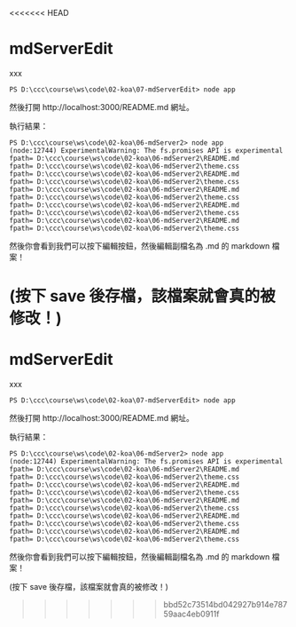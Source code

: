 <<<<<<< HEAD
# mdServerEdit

xxx

```
PS D:\ccc\course\ws\code\02-koa\07-mdServerEdit> node app
```

然後打開  http://localhost:3000/README.md 網址。

執行結果：


```
PS D:\ccc\course\ws\code\02-koa\06-mdServer2> node app
(node:12744) ExperimentalWarning: The fs.promises API is experimental
fpath= D:\ccc\course\ws\code\02-koa\06-mdServer2\README.md
fpath= D:\ccc\course\ws\code\02-koa\06-mdServer2\theme.css
fpath= D:\ccc\course\ws\code\02-koa\06-mdServer2\README.md
fpath= D:\ccc\course\ws\code\02-koa\06-mdServer2\theme.css
fpath= D:\ccc\course\ws\code\02-koa\06-mdServer2\README.md
fpath= D:\ccc\course\ws\code\02-koa\06-mdServer2\theme.css
fpath= D:\ccc\course\ws\code\02-koa\06-mdServer2\README.md
fpath= D:\ccc\course\ws\code\02-koa\06-mdServer2\theme.css
fpath= D:\ccc\course\ws\code\02-koa\06-mdServer2\README.md
fpath= D:\ccc\course\ws\code\02-koa\06-mdServer2\theme.css
```

然後你會看到我們可以按下編輯按鈕，然後編輯副檔名為 .md 的 markdown 檔案！

(按下 save 後存檔，該檔案就會真的被修改！)
=======
# mdServerEdit

xxx

```
PS D:\ccc\course\ws\code\02-koa\07-mdServerEdit> node app
```

然後打開  http://localhost:3000/README.md 網址。

執行結果：


```
PS D:\ccc\course\ws\code\02-koa\06-mdServer2> node app
(node:12744) ExperimentalWarning: The fs.promises API is experimental
fpath= D:\ccc\course\ws\code\02-koa\06-mdServer2\README.md
fpath= D:\ccc\course\ws\code\02-koa\06-mdServer2\theme.css
fpath= D:\ccc\course\ws\code\02-koa\06-mdServer2\README.md
fpath= D:\ccc\course\ws\code\02-koa\06-mdServer2\theme.css
fpath= D:\ccc\course\ws\code\02-koa\06-mdServer2\README.md
fpath= D:\ccc\course\ws\code\02-koa\06-mdServer2\theme.css
fpath= D:\ccc\course\ws\code\02-koa\06-mdServer2\README.md
fpath= D:\ccc\course\ws\code\02-koa\06-mdServer2\theme.css
fpath= D:\ccc\course\ws\code\02-koa\06-mdServer2\README.md
fpath= D:\ccc\course\ws\code\02-koa\06-mdServer2\theme.css
```

然後你會看到我們可以按下編輯按鈕，然後編輯副檔名為 .md 的 markdown 檔案！

(按下 save 後存檔，該檔案就會真的被修改！)
>>>>>>> bbd52c73514bd042927b914e78759aac4eb0911f
